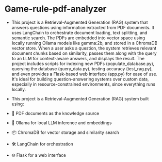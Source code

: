 # Game-rule-pdf-analyzer

- This project is a Retrieval-Augmented Generation (RAG) system that answers questions using information extracted from PDF documents. It uses LangChain to orchestrate document loading, text splitting, and semantic search. The PDFs are embedded into vector space using locally running Ollama models like gemma:2b, and stored in a ChromaDB vector store. When a user asks a question, the system retrieves relevant document chunks based on similarity, passes them along with the query to an LLM for context-aware answers, and displays the result. The project includes scripts for indexing new PDFs (populate_database.py), querying the database (query_data.py), testing accuracy (test_rag.py), and even provides a Flask-based web interface (app.py) for ease of use. It's ideal for building question-answering systems over custom data, especially in resource-constrained environments, since everything runs locally.

- This project is a Retrieval-Augmented Generation (RAG) system built using:
- 📄 PDF documents as the knowledge source
- 🧠 Ollama for local LLM inference and embeddings
- 📦 ChromaDB for vector storage and similarity search
- 🛠️ LangChain for orchestration
- 🌐 Flask for a web interface
